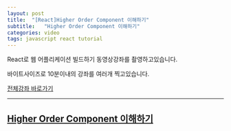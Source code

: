 ```yaml
---
layout: post
title:  "[React]Higher Order Component 이해하기"
subtitle:   "Higher Order Component 이해하기"
categories: video
tags: javascript react tutorial
---
```


React로 웹 어플리케이션 빌드하기 동영상강좌를 촬영하고있습니다.

바이트사이즈로 10분이내의 강좌를 여러개 찍고있습니다.

[전체강좌 바로가기](https://www.youtube.com/playlist?list=PLBrx45N7b6tkdisu8ZhKs02tEf5wDuk2W)

---

## [ Higher Order Component 이해하기 ](https://youtu.be/FK9QjkEQ4sQ?list=PLBrx45N7b6tkdisu8ZhKs02tEf5wDuk2W)
